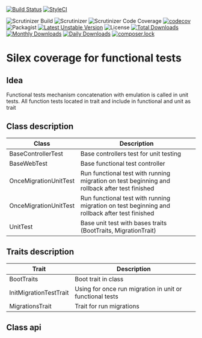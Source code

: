 [![Build Status](https://travis-ci.org/sonrac/silex-functional-tests-coverage.svg?branch=master)](https://travis-ci.org/sonrac/silex-functional-tests-coverage) 
[![StyleCI](https://styleci.io/repos/126492798/shield?branch=master&style=flat)](https://styleci.io/repos/126492798)
    
![Scrutinizer Build](https://scrutinizer-ci.com/g/sonrac/silex-functional-tests-coverage/badges/build.png?b=master)
![Scrutinizer](https://scrutinizer-ci.com/g/sonrac/silex-functional-tests-coverage/badges/quality-score.png?b=master)
![Scrutinizer Code Coverage](https://scrutinizer-ci.com/g/sonrac/silex-functional-tests-coverage/badges/coverage.png?b=master)
[![codecov](https://codecov.io/gh/sonrac/silex-functional-tests-coverage/branch/master/graph/badge.svg)](https://codecov.io/gh/sonrac/silex-functional-tests-coverage)
![Packagist](https://poser.pugx.org/sonrac/silex-functional-tests-coverage/v/stable.svg)
[![Latest Unstable Version](https://poser.pugx.org/sonrac/silex-functional-tests-coverage/v/unstable)](https://packagist.org/packages/sonrac/silex-functional-tests-coverage)
![License](https://poser.pugx.org/sonrac/silex-functional-tests-coverage/license.svg)
[![Total Downloads](https://poser.pugx.org/sonrac/silex-functional-tests-coverage/downloads)](https://packagist.org/packages/sonrac/silex-functional-tests-coverage)
[![Monthly Downloads](https://poser.pugx.org/sonrac/silex-functional-tests-coverage/d/monthly)](https://packagist.org/packages/sonrac/silex-functional-tests-coverage)
[![Daily Downloads](https://poser.pugx.org/sonrac/silex-functional-tests-coverage/d/daily)](https://packagist.org/packages/sonrac/silex-functional-tests-coverage)
[![composer.lock](https://poser.pugx.org/sonrac/silex-functional-tests-coverage/composerlock)](https://packagist.org/packages/sonrac/silex-functional-tests-coverage)

# Silex coverage for functional tests

## Idea

Functional tests mechanism concatenation with emulation is called in unit tests. All function tests located in trait and include in functional and unit as trait

## Class description

| Class | Description |
| ----- | ----------- |
| BaseControllerTest | Base controllers test for unit testing |
| BaseWebTest | Base functional test controller |
| OnceMigrationUnitTest | Run functional test with running migration on test beginning and rollback after test finished |
| OnceMigrationUnitTest | Run functional test with running migration on test beginning and rollback after test finished |
| UnitTest | Base unit test with bases traits (BootTraits, MigrationTrait) |   

## Traits description

| Trait | Description |
| ----- | ----------- |
| BootTraits | Boot trait in class |
| InitMigrationTestTrait | Using for once run migration in unit or functional tests |
| MigrationsTrait | Trait for run migrations |

## Class api